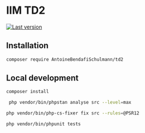 # IIM TD2

[![Last version](https://img.shields.io/packagist/v/AntoineBendafiSchulmann/td2?maxAge=3600)](https://packagist.org/packages/AntoineBendafiSchulmann/td2)

## Installation

```bash
composer require AntoineBendafiSchulmann/td2
```

## Local development

```bash
composer install
```

```bash
 php vendor/bin/phpstan analyse src --level=max
```

```bash
php vendor/bin/php-cs-fixer fix src --rules=@PSR12
```

```bash
php vendor/bin/phpunit tests
```